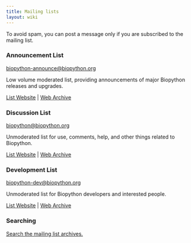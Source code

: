 ```yaml
---
title: Mailing lists
layout: wiki
---
```


To avoid spam, you can post a message only if you are subscribed to the
mailing list.

### Announcement List

<biopython-announce@biopython.org>

Low volume moderated list, providing announcements of major Biopython
releases and upgrades.

[List
Website](http://lists.open-bio.org/mailman/listinfo/biopython-announce/)
| [Web Archive](http://lists.open-bio.org/pipermail/biopython-announce/)

### Discussion List

<biopython@biopython.org>

Unmoderated list for use, comments, help, and other things related to
Biopython.

[List Website](http://lists.open-bio.org/mailman/listinfo/biopython/) |
[Web Archive](http://lists.open-bio.org/pipermail/biopython/)

### Development List

<biopython-dev@biopython.org>

Unmoderated list for Biopython developers and interested people.

[List
Website](http://lists.open-bio.org/mailman/listinfo/biopython-dev/) |
[Web Archive](http://lists.open-bio.org/pipermail/biopython-dev/)

### Searching

[Search the mailing list archives.](http://search.open-bio.org/)
